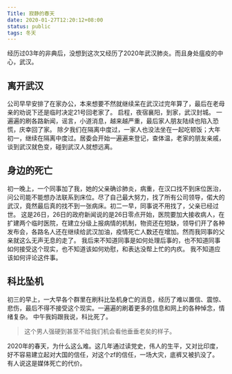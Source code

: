```yaml
---
Title: 寂静的春天
date: 2020-01-27T12:20:12+08:00
status: public
tags: 冬天
---
```


经历过03年的非典后，没想到这次又经历了2020年武汉肺炎。而且身处瘟疫的中心，武汉。

## 离开武汉
公司早早安排了在家办公，本来想要不然就继续呆在武汉过完年算了，最后在老母亲的劝说下还是临时决定21号回老家了。
启程，夜宿襄阳，到家，武汉封城。
一遍遍的刷各路新闻，谣言，小道消息，越来越严重，最后家人朋友陆续也陷入恐慌，庆幸回了家。
除夕我们在隔离中度过，一家人也没法坐在一起吃顿饭；大年初一，继续在隔离中度过。居委会开始一遍遍来登记，查体温，老家的朋友亲戚，谈到武汉就色变，碰到武汉人就想远离。

## 身边的死亡
初一晚上，一个同事加了我，她的父亲确诊肺炎，病重，在汉口找不到床位医治，问公司能不能想办法联系到床位。尽了自己最大努力，找了所有公司领导，偌大的武汉，竟然最后真的找不到一张病床。初二一早，同事说不用找了，父亲已经过世。
这是26日，26日的政府新闻说的是26日零点开始，医院要加大接收病人，在扩建两个临时医院，在建立分级上报病情的机制，物资还在短缺，领导们开了各种发布会，各路名人还在继续给武汉加油，疫情死亡人数还在增加。然而我同事的父亲就这么无声无息的走了。
我后来不知道同事是如何处理后事的，也不知道同事如何接受这个现实，也不知道该如何劝慰，和表达没帮上忙的内疚。
我不知道应该如何评论这件事。

## 科比坠机
初三的早上，一大早各个群里在刷科比坠机身亡的消息，经历了难以置信、震惊、悲伤，最后不得不接受这个现实。一遍遍的刷着更多的信息和网上的各种悼念，情绪复杂。
中午我妈跟我说，科比死了。
> 这个男人强硬到甚至不给我们机会看他垂垂老矣的样子。

2020年的春天，为什么这么难。这几年通过读党史，伟人的生平，又对比印度，好不容易建立起对大国的信任，对这个zf的信任，一场大灾，底裤又被扒没了。
有人说这是媒体死亡的代价。